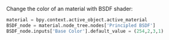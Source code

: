 Change the color of an material with BSDF shader:

```python
material = bpy.context.active_object.active_material
BSDF_node = material.node_tree.nodes['Principled BSDF']
BSDF_node.inputs['Base Color'].default_value = (254,2,3,1)
```
